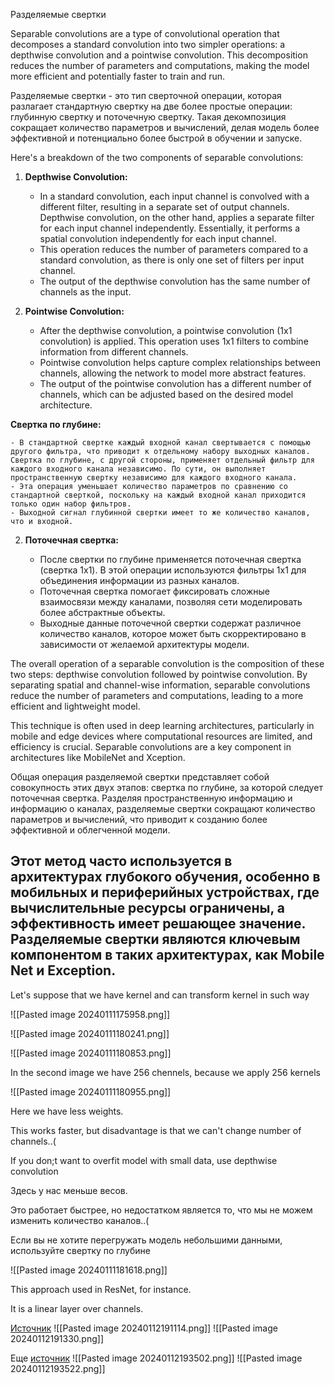 Разделяемые свертки

Separable convolutions are a type of convolutional operation that decomposes a standard convolution into two simpler operations: a depthwise convolution and a pointwise convolution. This decomposition reduces the number of parameters and computations, making the model more efficient and potentially faster to train and run.

Разделяемые свертки - это тип сверточной операции, которая разлагает стандартную свертку на две более простые операции: глубинную свертку и поточечную свертку. Такая декомпозиция сокращает количество параметров и вычислений, делая модель более эффективной и потенциально более быстрой в обучении и запуске.

Here's a breakdown of the two components of separable convolutions:

1. **Depthwise Convolution:**
    
    - In a standard convolution, each input channel is convolved with a different filter, resulting in a separate set of output channels. Depthwise convolution, on the other hand, applies a separate filter for each input channel independently. Essentially, it performs a spatial convolution independently for each input channel.
    - This operation reduces the number of parameters compared to a standard convolution, as there is only one set of filters per input channel.
    - The output of the depthwise convolution has the same number of channels as the input.
2. **Pointwise Convolution:**
    
    - After the depthwise convolution, a pointwise convolution (1x1 convolution) is applied. This operation uses 1x1 filters to combine information from different channels.
    - Pointwise convolution helps capture complex relationships between channels, allowing the network to model more abstract features.
    - The output of the pointwise convolution has a different number of channels, which can be adjusted based on the desired model architecture.


**Свертка по глубине:**
    
    - В стандартной свертке каждый входной канал свертывается с помощью другого фильтра, что приводит к отдельному набору выходных каналов. Свертка по глубине, с другой стороны, применяет отдельный фильтр для каждого входного канала независимо. По сути, он выполняет пространственную свертку независимо для каждого входного канала.
    - Эта операция уменьшает количество параметров по сравнению со стандартной сверткой, поскольку на каждый входной канал приходится только один набор фильтров.
    - Выходной сигнал глубинной свертки имеет то же количество каналов, что и входной.
2. **Поточечная свертка:**
    
    - После свертки по глубине применяется поточечная свертка (свертка 1x1). В этой операции используются фильтры 1x1 для объединения информации из разных каналов.
    - Поточечная свертка помогает фиксировать сложные взаимосвязи между каналами, позволяя сети моделировать более абстрактные объекты.
    - Выходные данные поточечной свертки содержат различное количество каналов, которое может быть скорректировано в зависимости от желаемой архитектуры модели.



The overall operation of a separable convolution is the composition of these two steps: depthwise convolution followed by pointwise convolution. By separating spatial and channel-wise information, separable convolutions reduce the number of parameters and computations, leading to a more efficient and lightweight model.

This technique is often used in deep learning architectures, particularly in mobile and edge devices where computational resources are limited, and efficiency is crucial. Separable convolutions are a key component in architectures like MobileNet and Xception.


Общая операция разделяемой свертки представляет собой совокупность этих двух этапов: свертка по глубине, за которой следует поточечная свертка. Разделяя пространственную информацию и информацию о каналах, разделяемые свертки сокращают количество параметров и вычислений, что приводит к созданию более эффективной и облегченной модели.

Этот метод часто используется в архитектурах глубокого обучения, особенно в мобильных и периферийных устройствах, где вычислительные ресурсы ограничены, а эффективность имеет решающее значение. Разделяемые свертки являются ключевым компонентом в таких архитектурах, как Mobile Net и Exception.
----------------------------------------------

Let's suppose that we have kernel and can transform kernel in such way 

![[Pasted image 20240111175958.png]]

![[Pasted image 20240111180241.png]]

![[Pasted image 20240111180853.png]]

In the second image we have 256 chennels, because we apply 256 kernels 

![[Pasted image 20240111180955.png]]

Here we have less weights.

This works faster, but disadvantage is that we can't change number of channels..(

If you don;t want to overfit model with small data, use depthwise convolution

Здесь у нас меньше весов.

Это работает быстрее, но недостатком является то, что мы не можем изменить количество каналов..(

Если вы не хотите перегружать модель небольшими данными, используйте свертку по глубине

![[Pasted image 20240111181618.png]]

This approach used in ResNet, for instance.

It is a linear layer over channels.

[Источник](https://habr.com/ru/articles/347564/)
![[Pasted image 20240112191114.png]]
![[Pasted image 20240112191330.png]]

Еще [источник](https://puzzlelib.org/ru/documentation/base/modules/ConvND/)
![[Pasted image 20240112193502.png]]
![[Pasted image 20240112193522.png]]